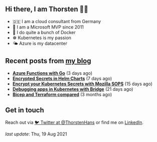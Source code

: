 ## Hi there, I am Thorsten 👋🏼

- 🇩🇪 I am a cloud consultant from Germany 
- 🔷 I am a Microsoft MVP since 2011
- 🐳 I do quite a bunch of Docker
- ☸️ Kubernetes is my passion
- 🌤 Azure is my datacenter

## Recent posts from [my blog](https://thorsten-hans.com) 

- **[Azure Functions with Go](https://thorsten-hans.com/azure-functions-with-go/)** (3 days ago)
- **[Encrypted Secrets in Helm Charts](https://thorsten-hans.com/encrypted-secrets-in-helm-charts/)** (7 days ago)
- **[Encrypt your Kubernetes Secrets with Mozilla SOPS](https://thorsten-hans.com/encrypt-your-kubernetes-secrets-with-mozilla-sops/)** (15 days ago)
- **[Debugging apps in Kubernetes with Bridge](https://thorsten-hans.com/debugging-apps-in-kubernetes-with-bridge/)** (21 days ago)
- **[Bicep and Terraform compared](https://thorsten-hans.com/bicep-and-terraform-compared/)** (3 months ago)

## Get in touch

Reach out via [🐦 Twitter at @ThorstenHans](https://twitter.com/ThorstenHans) or find me on [LinkedIn](https://linkedin.com/in/ThorstenHans).

_last update_: Thu, 19 Aug 2021
